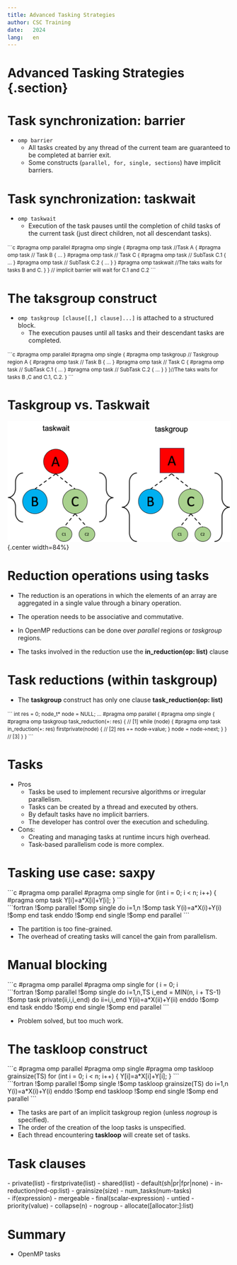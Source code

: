 ```yaml
---
title: Advanced Tasking Strategies
author: CSC Training
date:   2024
lang:   en
---
```


# Advanced Tasking Strategies {.section}

# Task synchronization: **barrier**
 - `omp barrier` 
    - All tasks created by any thread of the current team are guaranteed to be completed at barrier exit.
    - Some constructs (`parallel, for, single, sections`) have implicit barriers.

# Task synchronization: **taskwait**
 - `omp taskwait` 
    - Execution of the task pauses until the completion of child tasks of the current task (just direct children, not all descendant tasks).
<small>
```c
#pragma omp parallel
#pragma omp single
{
    #pragma omp task //Task A
    {
        #pragma omp task // Task B
        { ... }
        #pragma omp task // Task C
        {  
            #pragma omp task // SubTask C.1
            { ... }
            #pragma omp task // SubTask C.2
            { ... }
        }
        #pragma omp taskwait //The taks waits for tasks B and C. 
    }
} // implicit barrier will wait for C.1 and C.2
``` 
</small>

# The **taksgroup** construct 
- `omp taskgroup [clause[[,] clause]...]` is attached to a structured block.
    -  The execution pauses until all tasks and their descendant tasks are completed.
<small>
```c
#pragma omp parallel
#pragma omp single
{
    #pragma omp taskgroup // Taskgroup region A
    {
        #pragma omp task // Task B
        { ... }
        #pragma omp task // Task C
        {  
            #pragma omp task // SubTask C.1
            { ... }
            #pragma omp task // SubTask C.2
            { ... }
        }  
    }//The taks waits for tasks B ,C and C.1, C.2.
}  
``` 
</small>

# Taskgroup vs. Taskwait

![](img/tyskwvstskgr.png){.center width=84%}

# Reduction operations using tasks
- The reduction is an operations in which the elements of an array are aggregated in a single value through a binary operation. 
- The operation needs to be associative and commutative. 

- In OpenMP reductions can be done over *parallel* regions or *taskgroup* regions.
- The tasks involved in the reduction use the **in_reduction(op: list)** clause

# Task reductions (within taskgroup)
 - The **taskgroup** construct has only one clause **task_reduction(op: list)** 
 
<small>
```
int res = 0;
node_t* node = NULL;
...
#pragma omp parallel
{
    #pragma omp single
    {
        #pragma omp taskgroup task_reduction(+: res)
        { // [1]
            while (node) {
                #pragma omp task in_reduction(+: res) firstprivate(node)
                { // [2]
                    res += node->value;
                }
                node = node->next;
            }
        } // [3]
    }
}
``` 
</small>

# Tasks 

 - Pros
    - Tasks be used to implement recursive algorithms  or irregular parallelism.
    - Tasks can be created by a thread and executed by others.
    - By default tasks have no implicit barriers. 
    - The developer has control over the execution and scheduling. 
 - Cons:
    - Creating and managing tasks at runtime incurs high overhead.
    - Task-based parallelism code is more complex.

# Tasking use case: **saxpy** 

<div class="column">
```c
#pragma omp parallel
#pragma omp single
for (int i = 0; i < n; i++) {
    #pragma omp task
    Y[i]=a*X[i]+Y[i];
}
```
</div>
<div class="column">
```fortran
!$omp parallel
!$omp single
 do i=1,n
    !$omp task
      Y(i)=a*X(i)+Y(i)
    !$omp end task
enddo
!$omp end single
!$omp end parallel
```
</div>

- The partition is too fine-grained.
- The overhead of creating tasks will cancel the gain from parallelism.

# Manual blocking

<div class="column">
```c
#pragma omp parallel
#pragma omp single
for ( i = 0; i<n; i+=TS) {
  i_end = n < (i+TS)?n:i+TS;
  #pragma omp task private(ii,i,i_end)
  for(ii=i; i<i_end;ii++) {
    Y[ii]=a*X[ii]+Y[ii];
  }  
}
```
</div>
<div class="column">
```fortran
!$omp parallel
!$omp single
do i=1,n,TS 
   i_end = MIN(n, i + TS-1)
   !$omp task private(ii,i,i_end)
   do ii=i,i_end
      Y(ii)=a*X(ii)+Y(ii)
   enddo
   !$omp end task
enddo
!$omp end single
!$omp end parallel
```
</div>

 - Problem solved, but too much work.

# The **taskloop** construct

<div class="column">
```c
#pragma omp parallel
#pragma omp single
#pragma omp taskloop grainsize(TS)
for (int i = 0; i < n; i++) {
    Y[i]=a*X[i]+Y[i];
}
```
</div>
<div class="column">
```fortran
!$omp parallel
!$omp single
!$omp taskloop grainsize(TS)
do i=1,n
      Y(i)=a*X(i)+Y(i)
enddo
!$omp end taskloop
!$omp end single
!$omp end parallel
```
</div>

- The tasks are part of an implicit taskgroup region (unless *nogroup* is specified). 
- The order of the creation of the loop tasks is unspecified. 
- Each thread encountering **taskloop** will create set of tasks.

# Task clauses

<div class="column">
 - private(list)
 - firstprivate(list)
 - shared(list)
 - default(sh|pr|fpr|none)
 - in-reduction(red-op:list)
 - grainsize(size)
 - num_tasks(num-tasks)
</div>
<div class="column">
- if(expression)
- mergeable
- final(scalar-expression)
- untied
- priority(value)
- collapse(n)
- nogroup
- allocate([allocator:]:list)
</div>


# Summary

- OpenMP tasks
